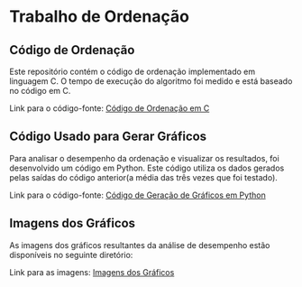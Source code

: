 # Trabalho de Ordenação

## Código de Ordenação

Este repositório contém o código de ordenação implementado em linguagem C. O tempo de execução do algoritmo foi medido e está baseado no código em C.

Link para o código-fonte: [Código de Ordenação em C](https://github.com/JamesMorais/OrdenacaoProjetoED/blob/main/main.c)

## Código Usado para Gerar Gráficos

Para analisar o desempenho da ordenação e visualizar os resultados, foi desenvolvido um código em Python. Este código utiliza os dados gerados pelas saídas do código anterior(a média das três vezes que foi testado).

Link para o código-fonte: [Código de Geração de Gráficos em Python](https://github.com/JamesMorais/OrdenacaoProjetoED/blob/main/GraficoPython/pythonProject/main.py)

## Imagens dos Gráficos

As imagens dos gráficos resultantes da análise de desempenho estão disponíveis no seguinte diretório:

Link para as imagens: [Imagens dos Gráficos](https://github.com/JamesMorais/OrdenacaoProjetoED/tree/main/GraficoPython/imagensGraficos)

